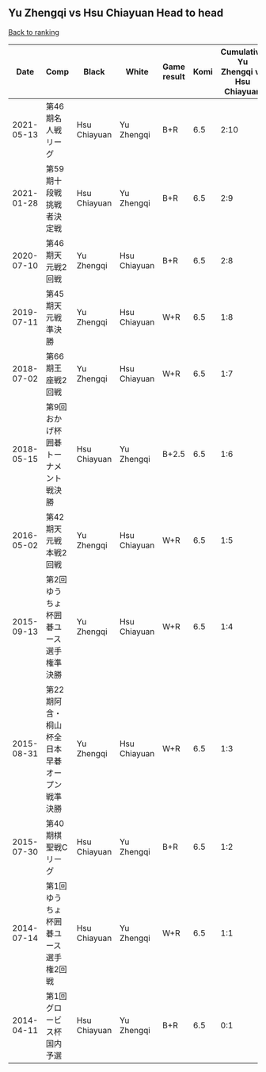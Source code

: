 ## Yu Zhengqi vs Hsu Chiayuan Head to head

[Back to ranking](../../index.md)




| **Date** | **Comp** | **Black** | **White** | **Game result** | **Komi** | **Cumulative Yu Zhengqi vs Hsu Chiayuan** | **Yu Zhengqi streak** | **Hsu Chiayuan streak** | 
| --- | --- | --- | --- | --- | --- | --- | --- | --- |
| 2021-05-13 | 第46期名人戦リーグ | Hsu Chiayuan | Yu Zhengqi | B+R | 6.5 | 2:10 | 0 | 2 | 
| 2021-01-28 | 第59期十段戦挑戦者決定戦 | Hsu Chiayuan | Yu Zhengqi | B+R | 6.5 | 2:9 | 0 | 1 | 
| 2020-07-10 | 第46期天元戦2回戦 | Yu Zhengqi | Hsu Chiayuan | B+R | 6.5 | 2:8 | 1 | 0 | 
| 2019-07-11 | 第45期天元戦準決勝 | Yu Zhengqi | Hsu Chiayuan | W+R | 6.5 | 1:8 | 0 | 7 | 
| 2018-07-02 | 第66期王座戦2回戦 | Yu Zhengqi | Hsu Chiayuan | W+R | 6.5 | 1:7 | 0 | 6 | 
| 2018-05-15 | 第9回おかげ杯囲碁トーナメント戦決勝  | Hsu Chiayuan | Yu Zhengqi | B+2.5 | 6.5 | 1:6 | 0 | 5 | 
| 2016-05-02 | 第42期天元戦本戦2回戦 | Yu Zhengqi | Hsu Chiayuan | W+R | 6.5 | 1:5 | 0 | 4 | 
| 2015-09-13 | 第2回ゆうちょ杯囲碁ユース選手権準決勝 | Yu Zhengqi | Hsu Chiayuan | W+R | 6.5 | 1:4 | 0 | 3 | 
| 2015-08-31 | 第22期阿含・桐山杯全日本早碁オープン戦準決勝 | Yu Zhengqi | Hsu Chiayuan | W+R | 6.5 | 1:3 | 0 | 2 | 
| 2015-07-30 | 第40期棋聖戦Cリーグ | Hsu Chiayuan | Yu Zhengqi | B+R | 6.5 | 1:2 | 0 | 1 | 
| 2014-07-14 | 第1回ゆうちょ杯囲碁ユース選手権2回戦 | Hsu Chiayuan | Yu Zhengqi | W+R | 6.5 | 1:1 | 1 | 0 | 
| 2014-04-11 | 第1回グロービス杯国内予選 | Hsu Chiayuan | Yu Zhengqi | B+R | 6.5 | 0:1 | 0 | 1 |




